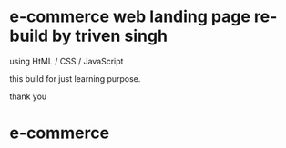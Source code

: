 # e-commerce web landing page re-build by triven singh 

using HtML / CSS / JavaScript 

this build for just learning purpose.

thank you 
# e-commerce
